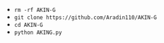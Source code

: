 - `rm -rf AKIN-G`
- `git clone https://github.com/Aradin110/AKIN-G`
- `cd AKIN-G`
- `python AKING.py`
